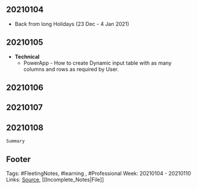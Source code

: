 
## 20210104
- Back from long Holidays (23 Dec - 4 Jan 2021)


## 20210105
- **Technical** 
	- PowerApp - How to create Dynamic input table with as many columns and rows as required by User.

## 20210106

## 20210107

## 20210108

`Summary`



## Footer

Tags: #FleetingNotes, #learning , #Professional
Week: 20210104 - 20210110
Links: 
[Source](template.md), [[Incomplete_Notes|File]]

<!--
Comment - 
-->
<!--stackedit_data:
eyJoaXN0b3J5IjpbMTEzOTYzMTg2NSwtMTY4NjI2NDE2Niw0MD
ExNTY0ODVdfQ==
-->